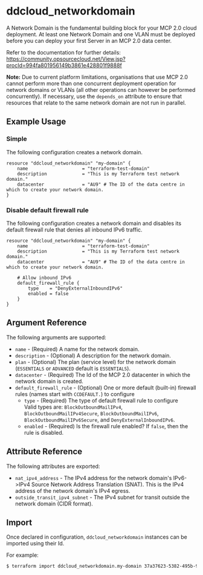 # ddcloud\_networkdomain

A Network Domain is the fundamental building block for your MCP 2.0 cloud deployment. At least one Network Domain and one VLAN must be deployed before you can deploy your first Server in an MCP 2.0 data center.

Refer to the documentation for further details:
https://community.opsourcecloud.net/View.jsp?procId=994fa801956149b3861e428801f9888f

**Note:** Due to current platform limitations, organisations that use MCP 2.0 cannot perform more than one concurrent deployment operation for network domains or VLANs (all other operations can however be performed concurrently). If necessary, use the `depends_on` attribute to ensure that resources that relate to the same network domain are not run in parallel.

## Example Usage

### Simple

The following configuration creates a network domain.

```hcl
resource "ddcloud_networkdomain" "my-domain" {
    name                    = "terraform-test-domain"
    description             = "This is my Terraform test network domain."
    datacenter              = "AU9" # The ID of the data centre in which to create your network domain.
}
```

### Disable default firewall rule

The following configuration creates a network domain and disables its default firewall rule that denies all inbound IPv6 traffic.

```hcl
resource "ddcloud_networkdomain" "my-domain" {
    name                    = "terraform-test-domain"
    description             = "This is my Terraform test network domain."
    datacenter              = "AU9" # The ID of the data centre in which to create your network domain.

    # Allow inbound IPv6
    default_firewall_rule {
		type 	= "DenyExternalInboundIPv6"
		enabled = false
	}
}
```

## Argument Reference

The following arguments are supported:

* `name` - (Required) A name for the network domain.
* `description` - (Optional) A description for the network domain.
* `plan` - (Optional) The plan (service level) for the network domain (`ESSENTIALS` or `ADVANCED` default is `ESSENTIALS`).
* `datacenter` - (Required) The Id of the MCP 2.0 datacenter in which the network domain is created.
* `default_firewall_rule` - (Optional) One or more default (built-in) firewall rules (names start with `CCDEFAULT.`) to configure
  * `type` - (Required) The type of default firewall rule to configure    
  Valid types are: `BlockOutboundMailIPv4`, `BlockOutboundMailIPv4Secure`, `BlockOutboundMailIPv6`, `BlockOutboundMailIPv6Secure`, and `DenyExternalInboundIPv6`. 
  * `enabled` - (Required) Is the firewall rule enabled? If `false`, then the rule is disabled.
 
## Attribute Reference

The following attributes are exported:

* `nat_ipv4_address` - The IPv4 address for the network domain's IPv6->IPv4 Source Network Address Translation (SNAT). This is the IPv4 address of the network domain's IPv4 egress.
* `outside_transit_ipv4_subnet` - The IPv4 subnet for transit outside the network domain (CIDR format).

## Import

Once declared in configuration, `ddcloud_networkdomain` instances can be imported using their Id.

For example:

```bash
$ terraform import ddcloud_networkdomain.my-domain 37a37623-5382-495b-9637-5fe75ffb1e01
```
